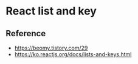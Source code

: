 # React list and key
## 

## Reference
* <https://beomy.tistory.com/29>
* <https://ko.reactjs.org/docs/lists-and-keys.html>